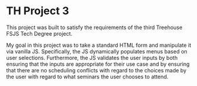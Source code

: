 # TH Project 3

This project was built to satisfy the requirements of the third Treehouse FSJS Tech Degree project. 

My goal in this project was to take a standard HTML form and manipulate it via vanilla JS. Specifically, the JS dynamically populates
menus based on user selections. Furthermore, the JS validates the user inputs by both ensuring that the inputs are appropriate
for their use case and by ensuring that there are no scheduling conflicts with regard to the choices made by the user with regard to
what seminars the user chooses to attend. 


